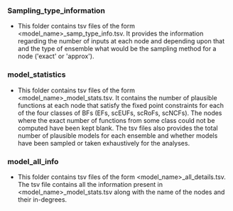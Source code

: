 ### Sampling_type_information
- This folder contains tsv files of the form <model_name>_samp_type_info.tsv. It provides the information regarding the number
  of inputs at each node and depending upon that and the type of ensemble what would be the sampling method for a node ('exact' or 'approx').
### model_statistics
- This folder contains tsv files of the form <model_name>_model_stats.tsv. It contains the number of plausible functions at each node that
  satisfy the fixed point constraints for each of the four classes of BFs (EFs, scEUFs, scRoFs, scNCFs). The nodes where the exact number of functions from some class
  could not be computed have been kept blank. The tsv files also provides the total number of plausible models for each ensemble and whether
  models have been sampled or taken exhaustively for the analyses.
### model_all_info
- This folder contains tsv files of the form <model_name>_all_details.tsv. The tsv file contains all the information present in
  <model_name>_model_stats.tsv along with the name of the nodes and their in-degrees.
